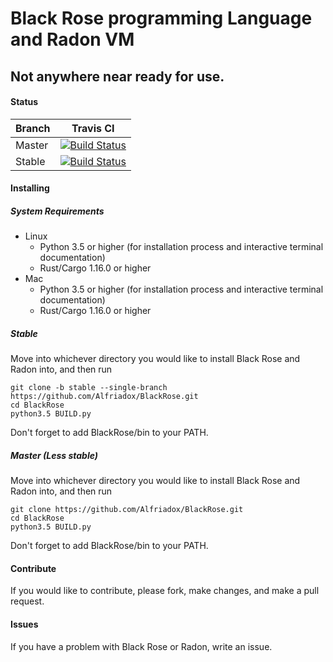 # Black Rose programming Language and Radon VM
## Not anywhere near ready for use.
#### Status
Branch | Travis CI
------ | --------- 
Master | [![Build Status](https://travis-ci.org/Alfriadox/BlackRose.svg?branch=master)](https://travis-ci.org/Alfriadox/BlackRose)
Stable | [![Build Status](https://travis-ci.org/Alfriadox/BlackRose.svg?branch=stable)](https://travis-ci.org/Alfriadox/BlackRose)

#### Installing

##### System Requirements
* Linux
    * Python 3.5 or higher (for installation process and interactive terminal documentation)
    * Rust/Cargo 1.16.0 or higher
* Mac
    * Python 3.5 or higher (for installation process and interactive terminal documentation)
    * Rust/Cargo 1.16.0 or higher

##### Stable
Move into whichever directory you would like to install Black Rose and Radon into, and then run
```
git clone -b stable --single-branch https://github.com/Alfriadox/BlackRose.git
cd BlackRose
python3.5 BUILD.py
```
Don't forget to add BlackRose/bin to your PATH.

##### Master (Less stable)
Move into whichever directory you would like to install Black Rose and Radon into, and then run
```
git clone https://github.com/Alfriadox/BlackRose.git
cd BlackRose
python3.5 BUILD.py
```
Don't forget to add BlackRose/bin to your PATH.

#### Contribute
If you would like to contribute, please fork, make changes, and make a pull request.

#### Issues
If you have a problem with Black Rose or Radon, write an issue.
